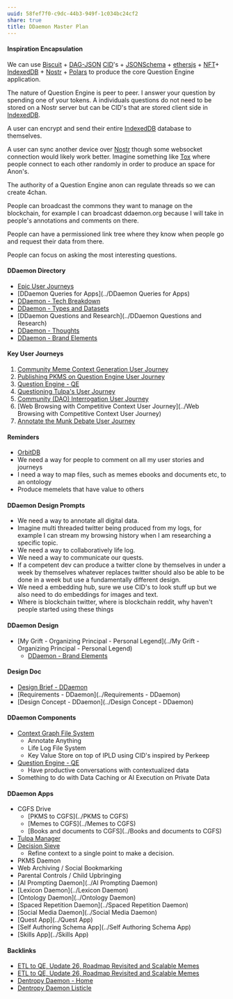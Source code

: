 ```yaml
---
uuid: 58fef7f0-c9dc-44b3-949f-1c034bc24cf2
share: true
title: DDaemon Master Plan
---
```

#### Inspiration Encapsulation

 We can use [Biscuit](../e92a03b3-9567-47a7-9c24-ce4ccb4119c6) + [DAG-JSON](../542cf224-0a5f-4c62-b4f8-41521da2dd50) [CID](../87e4fb9d-e5a8-4657-a7ba-f0962d1d075a)'s + [JSONSchema](../ae47732c-10e8-4d3b-b365-9c3902febdfa) + [ethersjs](../d833138c-b1fc-488b-81a1-195e6298178e) + [NFT](../1dc1e76e-7ad5-428c-97bf-8d86ea6808d9)+ [IndexedDB](../9fea8cfd-e8fa-4324-921c-e9455862e374) + [Nostr](../78abfe73-37cb-4f3b-9e08-faad85669fb7) + [Polars](../23d59da1-4db9-4e54-89c3-6d70064129cd) to produce the core Question Engine application.

The nature of Question Engine is peer to peer. I answer your question by spending one of your tokens. A individuals questions do not need to be stored on a Nostr server but can be CID's that are stored client side in [IndexedDB](../9fea8cfd-e8fa-4324-921c-e9455862e374).

A user can encrypt and send their entire [IndexedDB](../9fea8cfd-e8fa-4324-921c-e9455862e374) database to themselves.

A user can sync another device over [Nostr](../78abfe73-37cb-4f3b-9e08-faad85669fb7) though some websocket connection would likely work better. Imagine something like [Tox](../dc867e5b-6aee-4e82-8140-3ce94047e0e3) where people connect to each other randomly in order to produce an space for Anon's.

The authority of a Question Engine anon can regulate threads so we can create 4chan.

People can broadcast the commons they want to manage on the blockchain, for example I can broadcast ddaemon.org because I will take in people's annotations and comments on there.

People can have a permissioned link tree where they know when people go and request their data from there.

People can focus on asking the most interesting questions.

#### DDaemon Directory

* [Epic User Journeys](../c81f0da9-8d82-4176-8458-cfb3d06924c4)
* [DDaemon Queries for Apps](../DDaemon Queries for Apps)
* [DDaemon - Tech Breakdown](../457c6a22-361f-4b4b-9867-809c7c6d0316)
* [DDaemon - Types and Datasets](../34c12519-617b-4ab2-995d-6cf7f8f4f691)
* [DDaemon Questions and Research](../DDaemon Questions and Research)
* [DDaemon - Thoughts](../edc2124b-c88b-4aaf-8d15-4dfb8ca8397b)
* [DDaemon - Brand Elements](../83cb4e78-016e-4a9f-bcc4-e0dd9743d696)

#### Key User Journeys

1. [Community Meme Context Generation User Journey](../7505fb07-cf5f-4c28-957b-2fc4b4453a32)
2. [Publishing PKMS on Question Engine User Journey](../dc2b4dc8-37f7-4da0-acab-98ce0ee7088e)
3. [Question Engine - QE](../cc5cc49d-f554-4f29-b31a-b8789688e6a3)
4. [Questioning Tulpa's User Journey](../78fa2b89-4310-4e9c-96dd-d8b60c06d8fd)
5. [Community (DAO) Interrogation User Journey](../a8ffb459-7da7-45bb-a67c-38b03dc63f92)
6. [Web Browsing with Competitive Context User Journey](../Web Browsing with Competitive Context User Journey)
7. [Annotate the Munk Debate User Journey](../8bc62680-edce-427a-bf74-8b5aafa1537e)
#### Reminders

* [OrbitDB](../36e8ce81-5c50-479f-a9bd-2eff92802abf)
* We need a way for people to comment on all my user stories and journeys
* I need a way to map files, such as memes ebooks and documents etc, to an ontology
* Produce memelets that have value to others
#### DDaemon Design Prompts

- We need a way to annotate all digital data.
- Imagine multi threaded twitter being produced from my logs, for example I can stream my browsing history when I am researching a specific topic.
- We need a way to collaboratively life log.
- We need a way to communicate our quests.
- If a competent dev can produce a twitter clone by themselves in under a week by themselves whatever replaces twitter should also be able to be done in a week but use a fundamentally different design.
- We need a embedding hub, sure we use CID's to look stuff up but we also need to do embeddings for images and text.
- Where is blockchain twitter, where is blockchain reddit, why haven't people started using these things
#### DDaemon Design

* [My Grift - Organizing Principal - Personal Legend](../My Grift - Organizing Principal - Personal Legend)
	* [DDaemon - Brand Elements](../83cb4e78-016e-4a9f-bcc4-e0dd9743d696)
#### Design Doc

* [Design Brief - DDaemon](../702312c0-e3ed-464f-bc49-beb2de1169b6)
* [Requirements - DDaemon](../Requirements - DDaemon)
* [Design Concept - DDaemon](../Design Concept - DDaemon)
#### DDaemon Components

* [Context Graph File System](../54d596b2-12c5-485f-a2c9-e816e112e349)
	* Annotate Anything
	* Life Log File System
	* Key Value Store on top of IPLD using CID's inspired by Perkeep
* [Question Engine - QE](../cc5cc49d-f554-4f29-b31a-b8789688e6a3)
	* Have productive conversations with contextualized data
* Something to do with Data Caching or AI Execution on Private Data
#### DDaemon Apps

* CGFS Drive
	* [PKMS to CGFS](../PKMS to CGFS)
	* [Memes to CGFS](../Memes to CGFS)
	* [Books and documents to CGFS](../Books and documents to CGFS)
* [Tulpa Manager](../e851f5ad-51f5-4c68-b844-88e27c5d07f6)
* [Decision Sieve](../293e4694-14ed-45ab-8fd5-7c84fee0a2b6)
	* Refine context to a single point to make a decision.
* PKMS Daemon
* Web Archiving / Social Bookmarking
* Parental Controls / Child Upbringing
* [AI Prompting Daemon](../AI Prompting Daemon)
* [Lexicon Daemon](../Lexicon Daemon)
* [Ontology Daemon](../Ontology Daemon)
* [Spaced Repetition Daemon](../Spaced Repetition Daemon)
* [Social Media Daemon](../Social Media Daemon)
* [Quest App](../Quest App)
* [Self Authoring Schema App](../Self Authoring Schema App)
* [Skills App](../Skills App)

#### Backlinks

* [ETL to QE, Update 26, Roadmap Revisited and Scalable Memes](/a6694d76-0b96-4dd7-8f4a-8d213fef86f0)
* [ETL to QE, Update 26, Roadmap Revisited and Scalable Memes](/a6694d76-0b96-4dd7-8f4a-8d213fef86f0)
* [Dentropy Daemon - Home](/488cb22c-91d3-4d1e-bd47-b1588e3fb899)
* [Dentropy Daemon Listicle](/15c66694-3dc9-4115-afb8-887a6e52ffea)